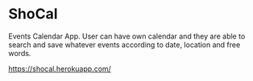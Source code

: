 ShoCal
=============
Events Calendar App. User can have own calendar and they are able to search and save whatever events according to date, location and free words.

https://shocal.herokuapp.com/
